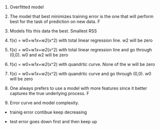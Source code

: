 1. Overfitted model

2. The model that best minimizes training error is the one that will perform best for the task of prediction on new data. F

3. Models fits this data the best. Smallest RSS

4. f(x) = w0+w1*x+w2*(x^2) with total linear regression line. w2 will be zero

5. f(x) = w0+w1*x+w2*(x^2) with total linear regression line and go through (0,0). w0 and w2 will be zero

6. f(x) = w0+w1*x+w2*(x^2) with quandrtic curve. None of the w will be zero

7. f(x) = w0+w1*x+w2*(x^2) with quandrtic curve and go through (0,0). w0 will be zero

8. One always prefers to use a model with more features since it better captures the true underlying process. F

9. Error curve and model complexity. 

+ trainig error contibue keep decreasing

+ test error goes down first and then keep up


